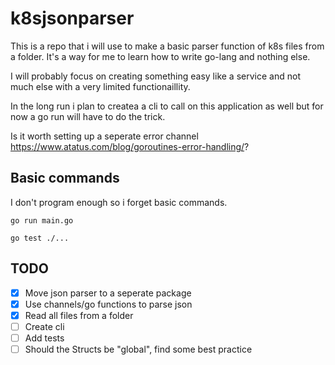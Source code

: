 # k8sjsonparser

This is a repo that i will use to make a basic parser function of k8s files from a folder.
It's a way for me to learn how to write go-lang and nothing else.

I will probably focus on creating something easy like a service and not much else with a very limited functionaillity.

In the long run i plan to createa a cli to call on this application as well but for now a go run will have to do the trick.

Is it worth setting up a seperate error channel https://www.atatus.com/blog/goroutines-error-handling/?

## Basic commands

I don't program enough so i forget basic commands.

```go run main.go```

```go test ./...```

## TODO

- [x] Move json parser to a seperate package
- [x] Use channels/go functions to parse json
- [x] Read all files from a folder
- [ ] Create cli
- [ ] Add tests
- [ ] Should the Structs be "global", find some best practice
